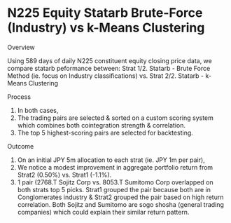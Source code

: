 # N225 Equity Statarb Brute-Force (Industry) vs k-Means Clustering
Overview

Using 589 days of daily N225 constituent equity closing price data, we compare statarb peformance between: 
Strat 1/2. Statarb - Brute Force Method (ie. focus on Industry classifications) vs.
Strat 2/2. Statarb - k-Means Clustering

Process
1. In both cases,
2. The trading pairs are selected & sorted on a custom scoring system which combines both cointegration strength & correlation.
3. The top 5 highest-scoring pairs are selected for backtesting.

Outcome 
1. On an initial JPY 5m allocation to each strat (ie. JPY 1m per pair),
2. We notice a modest improvement in aggregate portfolio return from Strat2 (0.50%) vs. Strat1 (-1.1%).
3. 1 pair (2768.T Sojitz Corp vs. 8053.T Sumitomo Corp overlapped on both strats top 5 picks. Strat1 grouped the pair because both are in Conglomerates industry & Strat2 grouped the pair based on high return correlation. Both Sojitz and Sumitomo are sogo shosha (general trading companies) which could explain their similar return pattern.
 
